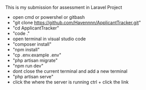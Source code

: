 This is my submission for assessment in Laravel Project

-   open cmd or powershel or gitbash
-   "git clone https://github.com/Havennnn/ApplicantTracker.git"
-   "cd ApplicantTracker"
-   "code ."
-   open terminal in visual studio code
-   "composer install"
-   "npm install"
-   "cp .env.example .env"
-   "php artisan migrate"
-   "npm run dev"
-   dont close the current terminal and add a new terminal
-   "php artisan serve"
-   click the where the server is running ctrl + click the link

